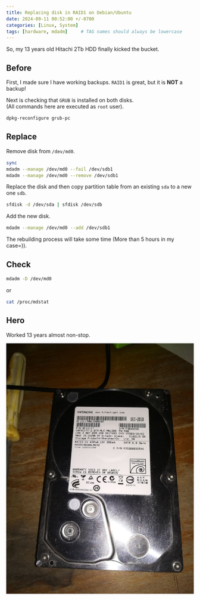 ```yaml
---
title: Replacing disk in RAID1 on Debian/Ubuntu
date: 2024-09-11 00:52:00 +/-0700
categories: [Linux, System]
tags: [hardware, mdadm]     # TAG names should always be lowercase
---
```


So, my 13 years old Hitachi 2Tb HDD finally kicked the bucket.

## Before
First, I made sure I have working backups. `RAID1` is great, but it is **NOT** a backup!

Next is checking that `GRUB` is installed on both disks.   
(All commands here are executed as `root` user).
```sh
dpkg-reconfigure grub-pc
```

## Replace
Remove disk from `/dev/md0`.
```sh
sync
mdadm --manage /dev/md0 --fail /dev/sdb1
mdadm --manage /dev/md0 --remove /dev/sdb1
```
Replace the disk and then copy partition table from an existing `sda` to a new one `sdb`.
```sh
sfdisk -d /dev/sda | sfdisk /dev/sdb
```
Add the new disk.
```sh
mdadm --manage /dev/md0 --add /dev/sdb1
```
The rebuilding process will take some time (More than 5 hours in my case=)).

## Check
```sh
mdadm -D /dev/md0
```
or
```sh
cat /proc/mdstat
```

## Hero
Worked 13 years almost non-stop.   

![disk](https://raw.githubusercontent.com/aceberg/aceberg.github.io/main/assets/userimages/hdd-hitachi.jpg)